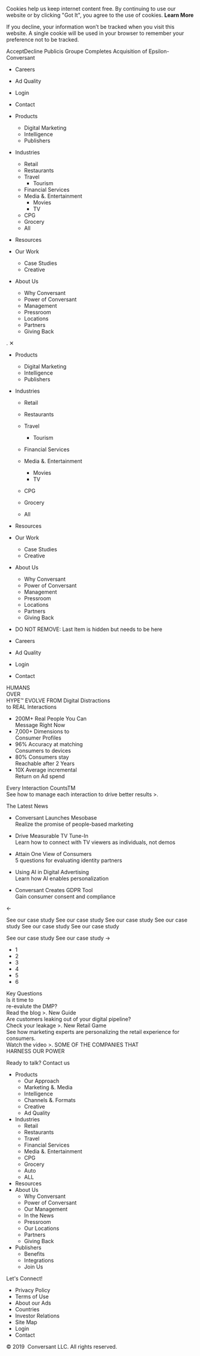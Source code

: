 Cookies help us keep internet content free. By continuing to use our website or by clicking "Got It", you agree to the use of cookies. **Learn More**

If you decline, your information won’t be tracked when you visit this website. A single cookie will be used in your browser to remember your preference not to be tracked.

AcceptDecline Publicis Groupe Completes Acquisition of Epsilon-Conversant

*   Careers
*   Ad Quality
*   Login
*   Contact

*   Products
    *   Digital Marketing
    *   Intelligence
    *   Publishers
*   Industries
    *   Retail
    *   Restaurants
    *   Travel
        *   Tourism
    *   Financial Services
    *   Media &. Entertainment
        *   Movies
        *   TV
    *   CPG
    *   Grocery
    *   All
*   Resources
*   Our Work
    *   Case Studies
    *   Creative
*   About Us
    *   Why Conversant
    *   Power of Conversant
    *   Management
    *   Pressroom
    *   Locations
    *   Partners
    *   Giving Back

<iframe src="https://www.googletagmanager.com/ns.html?id=GTM-5F8LTBG" height="0" width="0" style="display:none;visibility:hidden"></iframe>. ✕

*   Products
    
    *   Digital Marketing
    *   Intelligence
    *   Publishers
    
*   Industries
    
    *   Retail
    *   Restaurants
    *   Travel
        
        *   Tourism
        
    *   Financial Services
    *   Media &. Entertainment
        
        *   Movies
        *   TV
        
    *   CPG
    *   Grocery
    *   All
    
*   Resources
*   Our Work
    
    *   Case Studies
    *   Creative
    
*   About Us
    
    *   Why Conversant
    *   Power of Conversant
    *   Management
    *   Pressroom
    *   Locations
    *   Partners
    *   Giving Back
    
*   DO NOT REMOVE: Last Item is hidden but needs to be here

*   Careers
*   Ad Quality
*   Login
*   Contact

HUMANS  
OVER  
HYPE™ EVOLVE FROM Digital Distractions  
to REAL Interactions

*   200M+ Real People You Can  
    Message Right Now
*   7,000+ Dimensions to  
    Consumer Profiles
*   96% Accuracy at matching  
    Consumers to devices
*   80% Consumers stay  
    Reachable after 2 Years
*   10X Average incremental  
    Return on Ad spend

Every Interaction CountsTM  
See how to manage each interaction to drive better results >.

The Latest News

*   Conversant Launches Mesobase  
    Realize the promise of people-based marketing  
    
*   Drive Measurable TV Tune-In  
    Learn how to connect with TV viewers as individuals, not demos  
    
*   Attain One View of Consumers  
    5 questions for evaluating identity partners  
    
*   Using AI in Digital Advertising  
    Learn how AI enables personalization  
    
*   Conversant Creates GDPR Tool  
    Gain consumer consent and compliance

←

See our case study See our case study See our case study See our case study See our case study See our case study

See our case study See our case study →

*   1
*   2
*   3
*   4
*   5
*   6

Key Questions  
Is it time to  
re-evalute the DMP?  
Read the blog >. New Guide  
Are customers leaking out of your digital pipeline?  
Check your leakage >. New Retail Game  
See how marketing experts are personalizing the retail experience for consumers.  
Watch the video >. SOME OF THE COMPANIES THAT  
HARNESS OUR POWER

Ready to talk? Contact us 

*   Products
    *   Our Approach
    *   Marketing &. Media
    *   Intelligence
    *   Channels &. Formats
    *   Creative
    *   Ad Quality
*   Industries
    *   Retail
    *   Restaurants
    *   Travel
    *   Financial Services
    *   Media &. Entertainment
    *   CPG
    *   Grocery
    *   Auto
    *   ALL
*   Resources
*   About Us
    *   Why Conversant
    *   Power of Conversant
    *   Our Management
    *   In the News
    *   Pressroom
    *   Our Locations
    *   Partners
    *   Giving Back
*   Publishers
    *   Benefits
    *   Integrations
    *   Join Us

Let's Connect!

*   Privacy Policy
*   Terms of Use
*   About our Ads
*   Countries
*   Investor Relations
*   Site Map
*   Login
*   Contact

© 2019  Conversant LLC. All rights reserved.